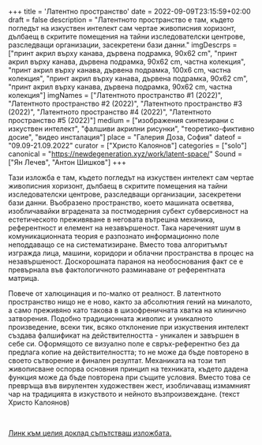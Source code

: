 +++
title = 'Латентно пространство'
date = 2022-09-09T23:15:59+02:00
draft = false
description = "Латентното пространство е там, където погледът на изкуствен интелект сам чертае живописния хоризонт, дълбаещ в скритите помещения на тайни изследователски центрове, разследващи организации, засекретени бази данни."
imgDescrps = ["принт акрил върху канава, дървена подрамка, 90x62 cm", "принт акрил върху канава, дървена подрамка, 90x62 cm, частна колекция", "принт акрил върху канава, дървена подрамка, 100x6 cm, частна колекция", "принт акрил върху канава, дървена подрамка, 90x62 cm", "принт акрил върху канава, дървена подрамка, 90x62 cm, частна колекция"]
imgNames = ["Латентното пространство #1 (2022)", "Латентното пространство #2 (2022)", "Латентното пространство #3 (2022)", "Латентното пространство #4 (2022)", "Латентното пространство #5 (2022)"]
medium = ["изображения синтезирани с изкуствен интелект", "фалшиви акрилни рисунки", "теоретико-фиктивно досие", "видео инсталация"]
place = "Галерия Доза, София"
dateof = "09.09-21.09.2022"
curator = ["Христо Калоянов"]
categories = ["solo"]
canonical = "https://newdegeneration.xyz/work/latent-space/"
Sound = ["Ян Лечев", "Антон Шишков"]
+++

Тази изложба е там, където погледът на изкуствен интелект сам чертае живописния хоризонт, дълбаещ в скритите помещения на тайни изследователски центрове, разследващи организации, засекретени бази данни. Въобразено пространство, което машината осветява, изобличавайки вградената за постмодерния субект субверсивност на естетическото преживяване в неговата вътрешна механика, референтност и елемент на незавършеност. Така нареченият шум в комуникационната теория е разпознато информационно поле неподдаващо се на систематизиране. Вместо това алгоритъмът изгражда лица, машини, коридори и облачни пространства в процес на незавършеност. Доскорошната параноя на необоснования факт се е превърнала във фактологичното разминаване от референтната матрица.

Повече от халюцинация и по-малко от реалност. В латентното пространство нищо не е ново, както за абсолютния гений на миналото, а само преживяно като такова в шизофреничната хватка на клинично затворения. Подобно традиционната живопис и уникалното произведение, всеки тик, всяко отклонение при изкуствения интелект създава фалшификат на действителността - уникален и завършен в себе си. Оформящото се визуално поле е свръх-референтно без да предлага копие на действителността; то не може да бъде повторено в своето сътворение и финален резултат. Механиката на този тип живописване оспорва основния принцип на техниката, където дадена функция може да бъде повторена при същите условия. Вместо това се превръща във вирулентен художествен жест, изобличаващ измамният чар на традицията в изкуството и нейното възпроизвеждане. (текст Христо Калоянов)

<br>

[Линк към целия доклад съпътстващ изложбата.](https://blog.newdegeneration.xyz/latent-space)